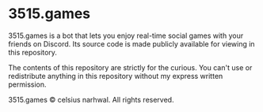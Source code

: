 # 3515.games

3515.games is a bot that lets you enjoy real-time social games with your friends on Discord. Its source code is made publicly available for viewing in this repository.

The contents of this repository are strictly for the curious. You can't use or redistribute anything in this repository without my express written permission.

3515.games © celsius narhwal. All rights reserved.
